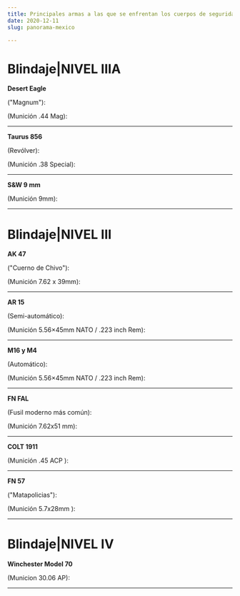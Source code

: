 ```yaml
---
title: Principales armas a las que se enfrentan los cuerpos de seguridad en México.
date: 2020-12-11
slug: panorama-mexico

---
```

# Blindaje|NIVEL IIIA

**Desert Eagle**

("Magnum"):

(Munición .44 Mag):

***

**Taurus 856**

(Revólver):

(Munición .38 Special):

***

**S&W 9 mm**

(Munición 9mm):

***

# Blindaje|NIVEL III

**AK 47**

("Cuerno de Chivo"):

(Munición 7.62 x 39mm):

***

**AR 15**

(Semi-automático):

(Munición 5.56×45mm NATO / .223 inch Rem):

***

**M16 y M4**

(Automático):

(Munición 5.56×45mm NATO / .223 inch Rem):

***

**FN FAL**

(Fusil moderno más común):

(Munición 7.62x51 mm):

***

**COLT 1911**

(Munición .45 ACP ):

***

**FN 57**

("Matapolicias"):

(Munición 5.7x28mm ):

***

# Blindaje|NIVEL IV

**Winchester Model 70**

(Municion 30.06 AP):

***